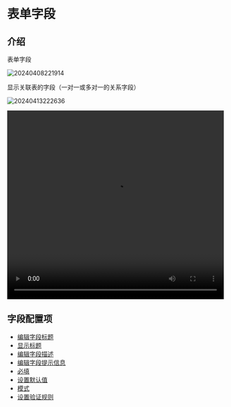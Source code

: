 # 表单字段

## 介绍

表单字段


![20240408221914](https://nocobase-docs.oss-cn-beijing.aliyuncs.com/20240408221914.png)

显示关联表的字段（一对一或多对一的关系字段）

![20240413222636](https://nocobase-docs.oss-cn-beijing.aliyuncs.com/20240413222636.png)

   <video width="100%" height="440" controls>
      <source src="https://nocobase-docs.oss-cn-beijing.aliyuncs.com/20240413223027.mp4" type="video/mp4">
    </video>
    
## 字段配置项

- [编辑字段标题](/handbook/ui/fields/field-settings/edit-title)
- [显示标题](/handbook/ui/fields/field-settings/display-title)
- [编辑字段描述](/handbook/ui/fields/field-settings/edit-description)
- [编辑字段提示信息](/handbook/ui/fields/field-settings/edit-tooltip)
- [必填](/handbook/ui/fields/field-settings/required)
- [设置默认值](/handbook/ui/fields/field-settings/default-value)
- [模式](/handbook/ui/fields/field-settings/pattern)
- [设置验证规则](/handbook/ui/fields/field-settings/validation-rules)
